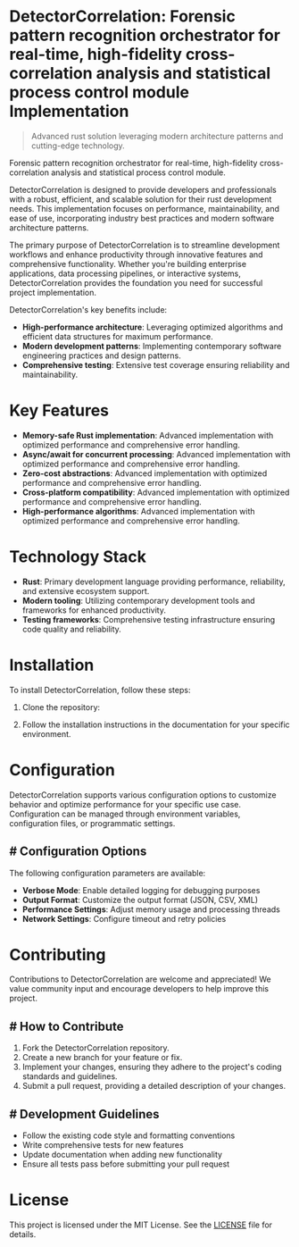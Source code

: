 <!-- fallback_DetectorCorrelation_20250805180842_61144 -->

# DetectorCorrelation: Forensic pattern recognition orchestrator for real-time, high-fidelity cross-correlation analysis and statistical process control module Implementation
> Advanced rust solution leveraging modern architecture patterns and cutting-edge technology.

Forensic pattern recognition orchestrator for real-time, high-fidelity cross-correlation analysis and statistical process control module.

DetectorCorrelation is designed to provide developers and professionals with a robust, efficient, and scalable solution for their rust development needs. This implementation focuses on performance, maintainability, and ease of use, incorporating industry best practices and modern software architecture patterns.

The primary purpose of DetectorCorrelation is to streamline development workflows and enhance productivity through innovative features and comprehensive functionality. Whether you're building enterprise applications, data processing pipelines, or interactive systems, DetectorCorrelation provides the foundation you need for successful project implementation.

DetectorCorrelation's key benefits include:

* **High-performance architecture**: Leveraging optimized algorithms and efficient data structures for maximum performance.
* **Modern development patterns**: Implementing contemporary software engineering practices and design patterns.
* **Comprehensive testing**: Extensive test coverage ensuring reliability and maintainability.

# Key Features

* **Memory-safe Rust implementation**: Advanced implementation with optimized performance and comprehensive error handling.
* **Async/await for concurrent processing**: Advanced implementation with optimized performance and comprehensive error handling.
* **Zero-cost abstractions**: Advanced implementation with optimized performance and comprehensive error handling.
* **Cross-platform compatibility**: Advanced implementation with optimized performance and comprehensive error handling.
* **High-performance algorithms**: Advanced implementation with optimized performance and comprehensive error handling.

# Technology Stack

* **Rust**: Primary development language providing performance, reliability, and extensive ecosystem support.
* **Modern tooling**: Utilizing contemporary development tools and frameworks for enhanced productivity.
* **Testing frameworks**: Comprehensive testing infrastructure ensuring code quality and reliability.

# Installation

To install DetectorCorrelation, follow these steps:

1. Clone the repository:


2. Follow the installation instructions in the documentation for your specific environment.

# Configuration

DetectorCorrelation supports various configuration options to customize behavior and optimize performance for your specific use case. Configuration can be managed through environment variables, configuration files, or programmatic settings.

## # Configuration Options

The following configuration parameters are available:

* **Verbose Mode**: Enable detailed logging for debugging purposes
* **Output Format**: Customize the output format (JSON, CSV, XML)
* **Performance Settings**: Adjust memory usage and processing threads
* **Network Settings**: Configure timeout and retry policies

# Contributing

Contributions to DetectorCorrelation are welcome and appreciated! We value community input and encourage developers to help improve this project.

## # How to Contribute

1. Fork the DetectorCorrelation repository.
2. Create a new branch for your feature or fix.
3. Implement your changes, ensuring they adhere to the project's coding standards and guidelines.
4. Submit a pull request, providing a detailed description of your changes.

## # Development Guidelines

* Follow the existing code style and formatting conventions
* Write comprehensive tests for new features
* Update documentation when adding new functionality
* Ensure all tests pass before submitting your pull request

# License

This project is licensed under the MIT License. See the [LICENSE](https://github.com/coralnws/DetectorCorrelation/blob/main/LICENSE) file for details.
